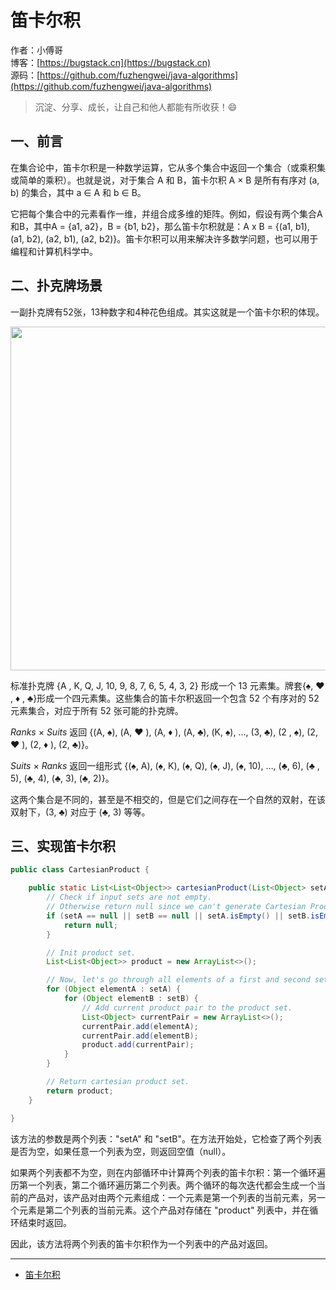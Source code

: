 # 笛卡尔积

作者：小傅哥
<br/>博客：[https://bugstack.cn](https://bugstack.cn)
<br/>源码：[https://github.com/fuzhengwei/java-algorithms](https://github.com/fuzhengwei/java-algorithms)

> 沉淀、分享、成长，让自己和他人都能有所收获！😄

## 一、前言

在集合论中，笛卡尔积是一种数学运算，它从多个集合中返回一个集合（或乘积集或简单的乘积）。也就是说，对于集合 A 和 B，笛卡尔积 A × B 是所有有序对 (a, b) 的集合，其中 a ∈ A 和 b ∈ B。

它把每个集合中的元素看作一维，并组合成多维的矩阵。例如，假设有两个集合A和B，其中A = {a1, a2}，B = {b1, b2}，那么笛卡尔积就是：A x B = {(a1, b1), (a1, b2), (a2, b1), (a2, b2)}。笛卡尔积可以用来解决许多数学问题，也可以用于编程和计算机科学中。

## 二、扑克牌场景

一副扑克牌有52张，13种数字和4种花色组成。其实这就是一个笛卡尔积的体现。

<div align="center">
    <img src="/Users/fuzhengwei1/Documents/develop/github/java-algorithms/logic/src/main/java/sets/cartesian_product/images/cartesian-product-01.png?raw=true" width="550px">
</div>

标准扑克牌 {A , K, Q, J, 10, 9, 8, 7, 6, 5, 4, 3, 2} 形成一个 13 元素集。牌套{♠, ♥ , ♦ , ♣}形成一个四元素集。这些集合的笛卡尔积返回一个包含 52 个有序对的 52 元素集合，对应于所有 52 张可能的扑克牌。

*Ranks* × *Suits* 返回 {(A, ♠), (A, ♥ ), (A, ♦ ), (A, ♣), (K, ♠), …, (3, ♣), (2 , ♠), (2, ♥ ), (2, ♦ ), (2, ♣)}。

*Suits* × *Ranks* 返回一组形式 {(♠, A), (♠, K), (♠, Q), (♠, J), (♠, 10), …, (♣, 6), (♣ , 5), (♣, 4), (♣, 3), (♣, 2)}。

这两个集合是不同的，甚至是不相交的，但是它们之间存在一个自然的双射，在该双射下，(3, ♣) 对应于 (♣, 3) 等等。

## 三、实现笛卡尔积

```java
public class CartesianProduct {

    public static List<List<Object>> cartesianProduct(List<Object> setA, List<Object> setB) {
        // Check if input sets are not empty.
        // Otherwise return null since we can't generate Cartesian Product out of them.
        if (setA == null || setB == null || setA.isEmpty() || setB.isEmpty()) {
            return null;
        }

        // Init product set.
        List<List<Object>> product = new ArrayList<>();

        // Now, let's go through all elements of a first and second set and form all possible pairs.
        for (Object elementA : setA) {
            for (Object elementB : setB) {
                // Add current product pair to the product set.
                List<Object> currentPair = new ArrayList<>();
                currentPair.add(elementA);
                currentPair.add(elementB);
                product.add(currentPair);
            }
        }

        // Return cartesian product set.
        return product;
    }

}
```

该方法的参数是两个列表："setA" 和 "setB"。在方法开始处，它检查了两个列表是否为空，如果任意一个列表为空，则返回空值（null）。

如果两个列表都不为空，则在内部循环中计算两个列表的笛卡尔积：第一个循环遍历第一个列表，第二个循环遍历第二个列表。两个循环的每次迭代都会生成一个当前的产品对，该产品对由两个元素组成：一个元素是第一个列表的当前元素，另一个元素是第二个列表的当前元素。这个产品对存储在 "product" 列表中，并在循环结束时返回。

因此，该方法将两个列表的笛卡尔积作为一个列表中的产品对返回。

---

- [笛卡尔积](https://en.wikipedia.org/wiki/Cartesian_product)